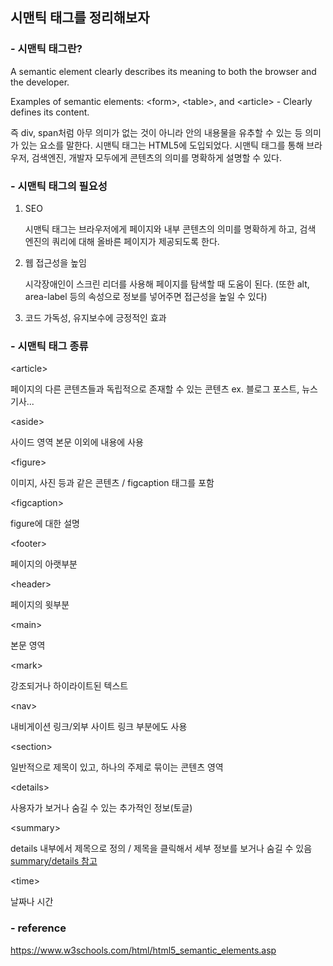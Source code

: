 <h2>시맨틱 태그를 정리해보자</h2>

<h3>- 시맨틱 태그란?</h3>
A semantic element clearly describes its meaning to both the browser and the developer.

Examples of semantic elements: \<form>, \<table>, and \<article> - Clearly defines its content.

즉 div, span처럼 아무 의미가 없는 것이 아니라 안의 내용물을 유추할 수 있는 등 의미가 있는 요소를 말한다.
시맨틱 태그는 HTML5에 도입되었다. 시맨틱 태그를 통해 브라우저, 검색엔진, 개발자 모두에게 콘텐츠의 의미를 명확하게 설명할 수 있다.


<h3>- 시맨틱 태그의 필요성</h3>

1. SEO

    시맨틱 태그는 브라우저에게 페이지와 내부 콘텐츠의 의미를 명확하게 하고, 검색 엔진의 쿼리에 대해 올바른 페이지가 제공되도록 한다.

2. 웹 접근성을 높임

    시각장애인이 스크린 리더를 사용해 페이지를 탐색할 때 도움이 된다. (또한 alt, area-label 등의 속성으로 정보를 넣어주면 접근성을 높일 수 있다)

3. 코드 가독성, 유지보수에 긍정적인 효과


<h3>- 시맨틱 태그 종류</h3>

\<article>

페이지의 다른 콘텐츠들과 독립적으로 존재할 수 있는 콘텐츠
ex. 블로그 포스트, 뉴스 기사...

\<aside>

사이드 영역
본문 이외에 내용에 사용

\<figure>

이미지, 사진 등과 같은 콘텐츠 / figcaption 태그를 포함

\<figcaption>

figure에 대한 설명

\<footer>

페이지의 아랫부분

\<header>

페이지의 윗부분

\<main>

본문 영역

\<mark>

강조되거나 하이라이트된 텍스트

\<nav>

내비게이션 링크/외부 사이트 링크 부분에도 사용

\<section>

일반적으로 제목이 있고, 하나의 주제로 묶이는 콘텐츠 영역

\<details>

사용자가 보거나 숨길 수 있는 추가적인 정보(토글)

\<summary>

details 내부에서 제목으로 정의 / 제목을 클릭해서 세부 정보를 보거나 숨길 수 있음
[summary/details 참고](https://www.w3schools.com/tags/tryit.asp?filename=tryhtml5_details)

\<time>

날짜나 시간


<h3>- reference</h3>

https://www.w3schools.com/html/html5_semantic_elements.asp